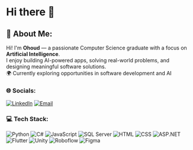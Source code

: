 
# Hi there 👋

## 👋 About Me:
Hi! I'm **Ohoud** — a passionate Computer Science graduate with a focus on **Artificial Intelligence**.  
I enjoy building AI-powered apps, solving real-world problems, and designing meaningful software solutions.  
🌍 Currently exploring opportunities in software development and AI


### 🌐 Socials:
[![LinkedIn](https://img.shields.io/badge/LinkedIn-blue?logo=linkedin&logoColor=white)](https://www.linkedin.com/in/ohoud-almutairi-744032282?lipi=urn%3Ali%3Apage%3Ad_flagship3_profile_view_base_contact_details%3BONfcvu%2FmShOaAcGSSAABqA%3D%3D)
[![Email](https://img.shields.io/badge/Email-D14836?logo=gmail&logoColor=white)](mailto:ohoud.almutariri2003@gmail.com)


### 💻 Tech Stack:
![Python](https://img.shields.io/badge/Python-3776AB?style=for-the-badge&logo=python&logoColor=white)
![C#](https://img.shields.io/badge/C%23-68217A?style=for-the-badge&logo=c-sharp&logoColor=white)
![JavaScript](https://img.shields.io/badge/JavaScript-F7DF1E?style=for-the-badge&logo=javascript&logoColor=black)
![SQL Server](https://img.shields.io/badge/SQL--Server-CC2927?style=for-the-badge&logo=microsoftsqlserver&logoColor=white)
![HTML](https://img.shields.io/badge/HTML5-E34F26?style=for-the-badge&logo=html5&logoColor=white)
![CSS](https://img.shields.io/badge/CSS3-1572B6?style=for-the-badge&logo=css3&logoColor=white)
![ASP.NET](https://img.shields.io/badge/ASP.NET-512BD4?style=for-the-badge&logo=.net&logoColor=white)
![Flutter](https://img.shields.io/badge/Flutter-02569B?style=for-the-badge&logo=flutter&logoColor=white)
![Unity](https://img.shields.io/badge/Unity-000000?style=for-the-badge&logo=unity&logoColor=white)
![Roboflow](https://img.shields.io/badge/Roboflow-000000?style=for-the-badge&logo=roboflow&logoColor=white)
![Figma](https://img.shields.io/badge/Figma-F24E1E?style=for-the-badge&logo=figma&logoColor=white)







